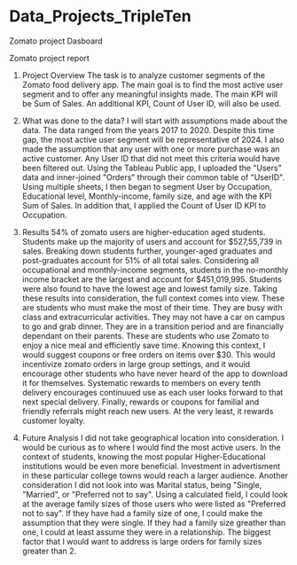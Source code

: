  # Data_Projects_TripleTen 
Zomato project Dasboard
[
](https://public.tableau.com/app/profile/josh.moore8457/viz/Zomatofinalproject/Dashboard1)

Zomato project report 
[
](https://onedrive.live.com/personal/d420e97ea9220eee/_layouts/15/doc.aspx?resid=aa251b88-953e-4bae-8898-4e6cf729b3cd&cid=d420e97ea9220eee&ct=1727049248753&wdOrigin=OFFICECOM-WEB.START.EDGEWORTH&wdPreviousSessionSrc=HarmonyWeb&wdPreviousSession=a8ffeb82-398c-4338-80ab-f29df67fcb88)


1. Project Overview 
The task is to analyze customer segments of the Zomato food delivery app. The main goal is to find the most active user segment and to offer any meaningful insights made.
The main KPI will be Sum of Sales. An additional KPI, Count of User ID, will also be used. 

2. What was done to the data? 
I will start with assumptions made about the data. The data ranged from the years 2017 to 2020. Despite this time gap, the most active user segment will be representative of 2024. I also made the assumption that any user with one or more 
purchase was an active customer. Any User ID that did not meet this criteria would have been filtered out. Using the Tableau Public app, I uploaded the "Users" data and inner-joined "Orders" through their common table of "UserID". Using multiple sheets, I then began to segment User by Occupation, Educational level, Monthly-income, family size, and
age with the KPI Sum of Sales. In addition that, I applied the Count of User ID KPI to Occupation. 

3. Results 
54% of zomato users are higher-education aged students. Students make up the majority of users and account for $527,55,739 in sales. Breaking down students further, younger-aged graduates and 
post-graduates account for 51% of all total sales. Considering all occupational and monthly-income segments, students in the no-monthly income bracket are the largest and account for $451,019,995. Students were also found to have the lowest age and lowest family size. 
Taking these results into consideration, the full context comes into view. These are students who must make the most of their time. They are busy with class and extracurricular activities. They may not have a car on campus to go and grab dinner. They are in a transition period and are financially dependant on their parents. 
These are students who use Zomato to enjoy a nice meal and efficiently save time. Knowing this context, I would suggest coupons or free orders on items over $30. This would incentivize zomato orders in large group settings, and it would encourage other students who have never heard of the app to download it for themselves. Systematic rewards to members on every 
tenth delivery encourages continuued use as each user looks forward to that next special delivery. Finally, rewards or coupons for familial and friendly referrals might reach new users. At the very least, it rewards customer loyalty. 

4. Future Analysis 
I did not take geographical location into consideration. I would be curious as to where I would find the most active users. In the context of students, knowing the most popular Higher-Educational institutions would be even more beneficial. Investment in advertisment in these particular college towns would reach a larger audience. 
Another consideration I did not look into was Marital status, being "Single, "Married", or "Preferred not to say". Using a calculated field, I could look at the average family sizes of those users who were listed as "Preferred not to say". If they have had a family size of one, I could make the assumption that they were single. If they had a family size greather than one, I could at least assume they were in a relationship.
The biggest factor that I would want to address is large orders for family sizes greater than 2. 
